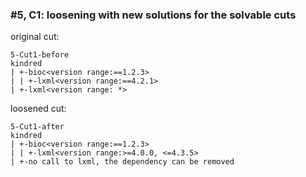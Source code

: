### #5, C1: loosening with new solutions for the solvable cuts
original cut:

```
5-Cut1-before
kindred
| +-bioc<version range:==1.2.3>
| | +-lxml<version range:==4.2.1>
| +-lxml<version range: *>
```




loosened cut:
```
5-Cut1-after
kindred
| +-bioc<version range:==1.2.3> 
| | +-lxml<version range:>=4.0.0, <=4.3.5> 
| +-no call to lxml, the dependency can be removed
```


